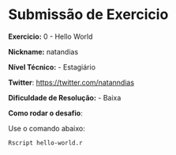 # Submissão de Exercicio

**Exercicio:** 0 - Hello World

**Nickname:** natandias

**Nível Técnico:** - Estagiário

**Twitter**: https://twitter.com/natanndias

**Dificuldade de Resolução:** - Baixa

**Como rodar o desafio**: 

Use o comando abaixo: 
```bash
Rscript hello-world.r
```
